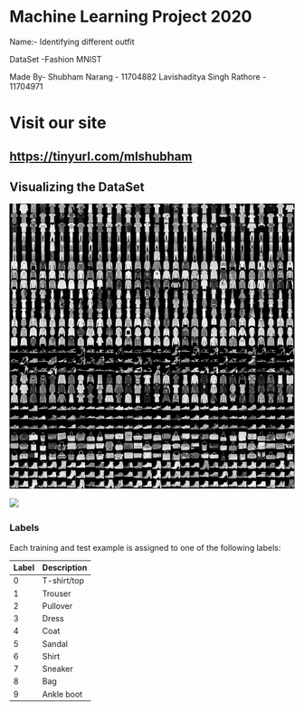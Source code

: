 # Machine Learning Project 2020

Name:- Identifying different outfit

DataSet -Fashion MNIST

Made By- Shubham Narang - 11704882 
         Lavishaditya Singh Rathore - 11704971

# Visit our site
## https://tinyurl.com/mlshubham

## Visualizing the DataSet
![](fashion-mnist.png)


![](data.gif)

### Labels
Each training and test example is assigned to one of the following labels:

| Label | Description |
| --- | --- |
| 0 | T-shirt/top |
| 1 | Trouser |
| 2 | Pullover |
| 3 | Dress |
| 4 | Coat |
| 5 | Sandal |
| 6 | Shirt |
| 7 | Sneaker |
| 8 | Bag |
| 9 | Ankle boot |
